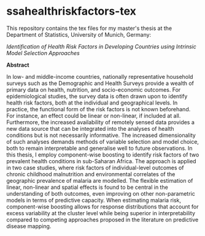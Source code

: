# ssahealthriskfactors-tex

This repository contains the tex files for my master's thesis at the Department of Statistics, University of Munich, Germany:

*Identification of Health Risk Factors in Developing Countries using Intrinsic Model Selection Approaches*

**Abstract**

In low- and middle-income countries, nationally representative household surveys such as the Demographic and Health Surveys provide a wealth of primary data on health, nutrition, and socio-economic outcomes. For epidemiological studies, the survey data is often drawn upon to identify health risk factors, both at the individual and geographical levels. In practice, the functional form of the risk factors is not known beforehand. For instance, an effect could be linear or non-linear, if included at all. Furthermore, the increased availability of remotely sensed data provides a new data source that can be integrated into the analyses of health conditions but is not necessarily informative. The increased dimensionality of such analyses demands methods of variable selection and model choice, both to remain interpretable and generalise well to future observations. In this thesis, I employ component-wise boosting to identify risk factors of two prevalent health conditions in sub-Saharan Africa. The approach is applied in two case studies, where risk factors of individual-level outcomes of chronic childhood malnutrition and environmental correlates of the geographic prevalence of malaria are modelled. The flexible estimation of linear, non-linear and spatial effects is found to be central in the understanding of both outcomes, even improving on other non-parametric models in terms of predictive capacity. When estimating malaria risk, component-wise boosting allows for response distributions that account for excess variability at the cluster level while being superior in interpretability compared to competing approaches proposed in the literature on predictive disease mapping.
